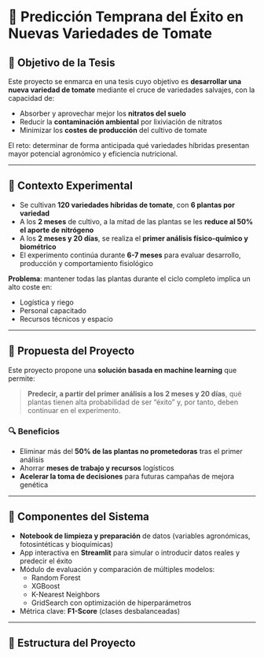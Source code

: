 # 🍅 Predicción Temprana del Éxito en Nuevas Variedades de Tomate

## 🧪 Objetivo de la Tesis

Este proyecto se enmarca en una tesis cuyo objetivo es **desarrollar una nueva variedad de tomate** mediante el cruce de variedades salvajes, con la capacidad de:

- Absorber y aprovechar mejor los **nitratos del suelo**
- Reducir la **contaminación ambiental** por lixiviación de nitratos
- Minimizar los **costes de producción** del cultivo de tomate

El reto: determinar de forma anticipada qué variedades híbridas presentan mayor potencial agronómico y eficiencia nutricional.

---

## 🚜 Contexto Experimental

- Se cultivan **120 variedades híbridas de tomate**, con **6 plantas por variedad**
- A los **2 meses** de cultivo, a la mitad de las plantas se les **reduce al 50% el aporte de nitrógeno**
- A los **2 meses y 20 días**, se realiza el **primer análisis físico-químico y biométrico**
- El experimento continúa durante **6-7 meses** para evaluar desarrollo, producción y comportamiento fisiológico

**Problema**: mantener todas las plantas durante el ciclo completo implica un alto coste en:

- Logística y riego
- Personal capacitado
- Recursos técnicos y espacio

---

## 🤖 Propuesta del Proyecto

Este proyecto propone una **solución basada en machine learning** que permite:

> **Predecir, a partir del primer análisis a los 2 meses y 20 días**, qué plantas tienen alta probabilidad de ser “éxito” y, por tanto, deben continuar en el experimento.

### 🔍 Beneficios

- Eliminar más del **50% de las plantas no prometedoras** tras el primer análisis
- Ahorrar **meses de trabajo y recursos** logísticos
- **Acelerar la toma de decisiones** para futuras campañas de mejora genética

---

## 🧠 Componentes del Sistema

- **Notebook de limpieza y preparación** de datos (variables agronómicas, fotosintéticas y bioquímicas)
- App interactiva en **Streamlit** para simular o introducir datos reales y predecir el éxito
- Módulo de evaluación y comparación de múltiples modelos:
  - Random Forest
  - XGBoost
  - K-Nearest Neighbors
  - GridSearch con optimización de hiperparámetros
- Métrica clave: **F1-Score** (clases desbalanceadas)

---

## 📁 Estructura del Proyecto

